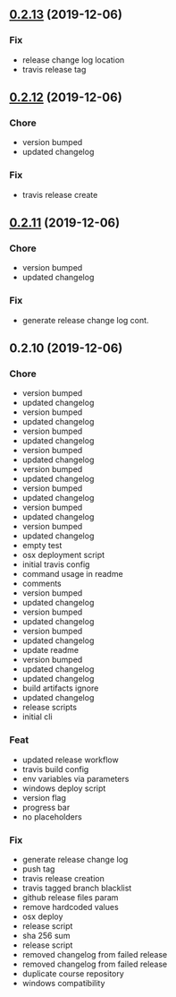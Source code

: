
<a name="0.2.13"></a>
## [0.2.13](https://github.com/ajdnik/decrypo/compare/0.2.12...0.2.13) (2019-12-06)

### Fix

* release change log location
* travis release tag


<a name="0.2.12"></a>
## [0.2.12](https://github.com/ajdnik/decrypo/compare/0.2.11...0.2.12) (2019-12-06)

### Chore

* version bumped
* updated changelog

### Fix

* travis release create


<a name="0.2.11"></a>
## [0.2.11](https://github.com/ajdnik/decrypo/compare/0.2.10...0.2.11) (2019-12-06)

### Chore

* version bumped
* updated changelog

### Fix

* generate release change log cont.


<a name="0.2.10"></a>
## 0.2.10 (2019-12-06)

### Chore

* version bumped
* updated changelog
* version bumped
* updated changelog
* version bumped
* updated changelog
* version bumped
* updated changelog
* version bumped
* updated changelog
* version bumped
* updated changelog
* version bumped
* updated changelog
* version bumped
* updated changelog
* empty test
* osx deployment script
* initial travis config
* command usage in readme
* comments
* version bumped
* updated changelog
* version bumped
* updated changelog
* version bumped
* updated changelog
* update readme
* version bumped
* updated changelog
* updated changelog
* build artifacts ignore
* updated changelog
* release scripts
* initial cli

### Feat

* updated release workflow
* travis build config
* env variables via parameters
* windows deploy script
* version flag
* progress bar
* no placeholders

### Fix

* generate release change log
* push tag
* travis release creation
* travis tagged branch blacklist
* github release files param
* remove hardcoded values
* osx deploy
* release script
* sha 256 sum
* release script
* removed changelog from failed release
* removed changelog from failed release
* duplicate course repository
* windows compatibility

